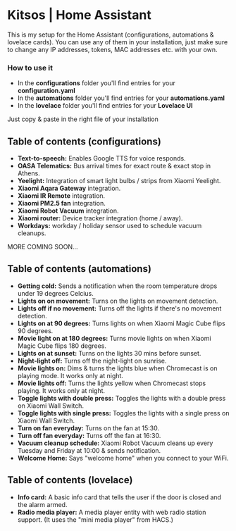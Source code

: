 # Kitsos | Home Assistant 

This is my setup for the Home Assistant (configurations, automations & lovelace cards).
You can use any of them in your installation, just make sure to change any IP addresses, tokens, MAC addresses etc. with your own.

### How to use it

- In the **configurations** folder you'll find entries for your **configuration.yaml**
- In the **automations** folder you'll find entries for your **automations.yaml**
- In the **lovelace** folder you'll find entries for your **Lovelace UI**

Just copy & paste in the right file of your installation

## Table of contents (configurations)

- **Text-to-speech:** Enables Google TTS for voice responds.
- **OASA Telematics:** Bus arrival times for exact route & exact stop in Athens. 
- **Yeelight:** Integration of smart light bulbs / strips from Xiaomi Yeelight.
- **Xiaomi Aqara Gateway** integration.
- **Xiaomi IR Remote** integration.
- **Xiaomi PM2.5 fan** integration.
- **Xiaomi Robot Vacuum** integration.
- **Xiaomi router:** Device tracker integration (home / away).
- **Workdays:** workday / holiday sensor used to schedule vacuum cleanups.

MORE COMING SOON...

## Table of contents (automations)

- **Getting cold:** Sends a notification when the room temperature drops under 19 degrees Celcius.
- **Lights on on movement:** Turns on the lights on movement detection.
- **Lights off if no movement:** Turns off the lights if there's no movement detection.
- **Lights on at 90 degrees:** Turns lights on when Xiaomi Magic Cube flips 90 degrees.
- **Movie light on at 180 degrees:** Turns movie lights on when Xiaomi Magic Cube flips 180 degrees.
- **Lights on at sunset:** Turns on the lights 30 mins before sunset.
- **Night-light off:** Turns off the night-light on sunrise.
- **Movie lights on:** Dims & turns the lights blue when Chromecast is on playing mode. It works only at night.
- **Movie lights off:** Turns the lights yellow when Chromecast stops playing. It works only at night.
- **Toggle lights with double press:** Toggles the lights with a double press on Xiaomi Wall Switch.
- **Toggle lights with single press:** Toggles the lights with a single press on Xiaomi Wall Switch.
- **Turn on fan everyday:** Turns on the fan at 15:30.
- **Turn off fan everyday:** Turns off the fan at 16:30.
- **Vacuum cleanup schedule:** Xiaomi Robot Vacuum cleans up every Tuesday and Friday at 10:00 & sends notification.
- **Welcome Home:** Says "welcome home" when you connect to your WiFi.

## Table of contents (lovelace)

- **Info card:**  A basic info card that tells the user if the door is closed and the alarm armed.
- **Radio media player:** A media player entity with web radio station support. (It uses the "mini media player" from HACS.)
